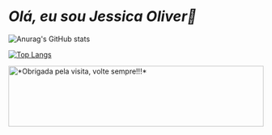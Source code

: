 
<!--
**JessyOliver/JessyOliver** is a ✨ _special_ ✨ repository because its `README.md` (this file) appears on your GitHub profile.

Here are some ideas to get you started:

- 🔭 I’m currently working on ...
- 🌱 I’m currently learning ...
- 👯 I’m looking to collaborate on ...
- 🤔 I’m looking for help with ...
- 💬 Ask me about ...
- 📫 How to reach me: ...
- 😄 Pronouns: ...
- ⚡ Fun fact: ...
-->
# *Olá, eu sou Jessica Oliver👋*


![Anurag's GitHub stats](https://github-readme-stats.vercel.app/api?username=anuraghazra&count_private=true&show_icons=true&theme=great-gatsby)

[![Top Langs](https://github-readme-stats.vercel.app/api/top-langs/?username=anuraghazra&layout=compact&theme=great-gatsby)](https://github.com/anuraghazra/github-readme-stats)

<img height="120" alt="*Obrigada pela visita, volte sempre!!!*" width="100%" src="https://github.com/dibyendu415/dibyendu415/blob/master/marquee.svg" />
<br />
